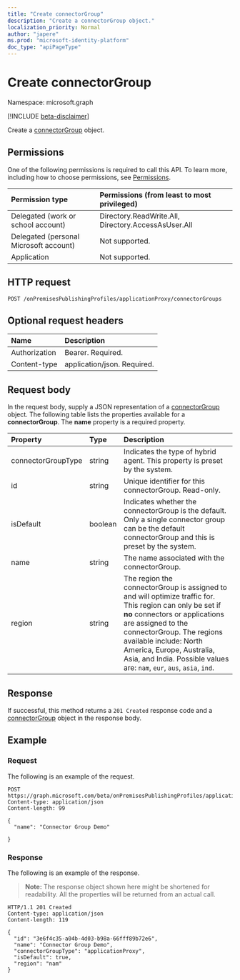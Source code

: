 ```yaml
---
title: "Create connectorGroup"
description: "Create a connectorGroup object."
localization_priority: Normal
author: "japere"
ms.prod: "microsoft-identity-platform"
doc_type: "apiPageType"
---
```


# Create connectorGroup

Namespace: microsoft.graph

[!INCLUDE [beta-disclaimer](../../includes/beta-disclaimer.md)]

Create a [connectorGroup](../resources/connectorgroup.md) object.

## Permissions
One of the following permissions is required to call this API. To learn more, including how to choose permissions, see [Permissions](/graph/permissions-reference).

|Permission type      | Permissions (from least to most privileged)              |
|:--------------------|:---------------------------------------------------------|
|Delegated (work or school account) | Directory.ReadWrite.All, Directory.AccessAsUser.All    |
|Delegated (personal Microsoft account) | Not supported.    |
|Application | Not supported.  |

## HTTP request
<!-- { "blockType": "ignored" } -->
```http
POST /onPremisesPublishingProfiles/applicationProxy/connectorGroups
```

## Optional request headers
| Name       | Description|
|:-----------|:-----------|
| Authorization  | Bearer. Required.|
| Content-type | application/json. Required. |

## Request body
In the request body, supply a JSON representation of a [connectorGroup](../resources/connectorgroup.md) object.
The following table lists the properties available for a **connectorGroup**. The **name** property is a required property.

| Property	   | Type	|Description|
|:---------------|:--------|:----------|
|connectorGroupType|string| Indicates the type of hybrid agent. This property is preset by the system.|
|id|string| Unique identifier for this connectorGroup. Read-only. |
|isDefault|boolean| Indicates whether the connectorGroup is the default. Only a single connector group can be the default connectorGroup and this is preset by the system. |
|name|string| The name associated with the connectorGroup. |
|region|string| The region the connectorGroup is assigned to and will optimize traffic for. This region can only be set if **no** connectors or applications are assigned to the connectorGroup. The regions available include: North America, Europe, Australia, Asia, and India. Possible values are: `nam`, `eur`, `aus`, `asia`, `ind`.|

## Response

If successful, this method returns a `201 Created` response code and a [connectorGroup](../resources/connectorgroup.md) object in the response body.
## Example
### Request
The following is an example of the request.
<!-- {
  "blockType": "request",
  "name": "update_connectorgroup"
}-->
```http
POST https://graph.microsoft.com/beta/onPremisesPublishingProfiles/applicationProxy/connectorGroups
Content-type: application/json
Content-length: 99

{
  "name": "Connector Group Demo"

}
```
### Response
The following is an example of the response. 

>**Note:** The response object shown here might be shortened for readability. All the properties will be returned from an actual call.
<!-- {
  "blockType": "response",
  "truncated": true,
  "@odata.type": "microsoft.graph.connectorGroup"
} -->
```http
HTTP/1.1 201 Created
Content-type: application/json
Content-length: 119

{
  "id": "3e6f4c35-a04b-4d03-b98a-66fff89b72e6",
  "name": "Connector Group Demo",
  "connectorGroupType": "applicationProxy",
  "isDefault": true,
  "region": "nam"
}
```

<!-- uuid: 8fcb5dbc-d5aa-4681-8e31-b001d5168d79
2015-10-25 14:57:30 UTC -->
<!--
{
  "type": "#page.annotation",
  "description": "Create connectorgroup",
  "keywords": "",
  "section": "documentation",
  "tocPath": "",
  "suppressions": []
}
-->

